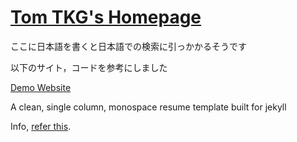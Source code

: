 # [Tom TKG's Homepage](https://tomtkg.github.io)

ここに日本語を書くと日本語での検索に引っかかるそうです

以下のサイト，コードを参考にしました

[Demo Website](http://ankitsultana.com/researcher)

A clean, single column, monospace resume template built for jekyll

Info, [refer this](https://blog.github.com/2017-11-29-use-any-theme-with-github-pages/).
